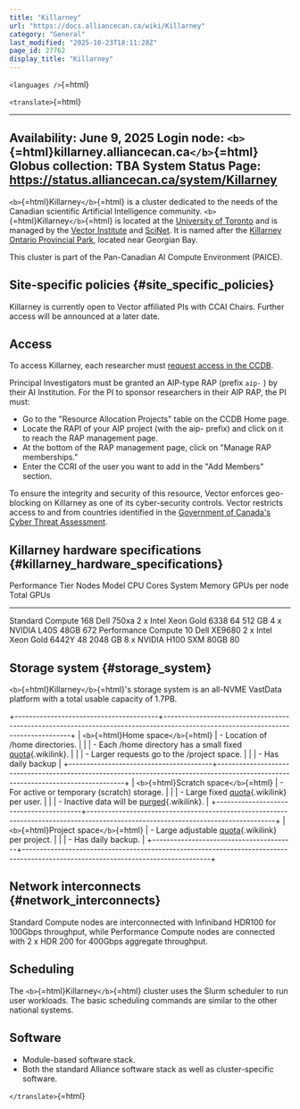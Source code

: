 ```yaml
---
title: "Killarney"
url: "https://docs.alliancecan.ca/wiki/Killarney"
category: "General"
last_modified: "2025-10-23T18:11:28Z"
page_id: 27762
display_title: "Killarney"
---
```


`<languages />`{=html}

`<translate>`{=html}

  ----------------------------------------------------------------------
  Availability: June 9, 2025
  Login node: `<b>`{=html}killarney.alliancecan.ca`</b>`{=html}
  Globus collection: TBA
  System Status Page: <https://status.alliancecan.ca/system/Killarney>
  ----------------------------------------------------------------------

`<b>`{=html}Killarney`</b>`{=html} is a cluster dedicated to the needs of the Canadian scientific Artificial Intelligence community. `<b>`{=html}Killarney`</b>`{=html} is located at the [University of Toronto](https://www.utoronto.ca/) and is managed by the [Vector Institute](https://vectorinstitute.ai/) and [SciNet](https://www.scinethpc.ca/). It is named after the [Killarney Ontario Provincial Park](https://www.ontarioparks.ca/park/killarney), located near Georgian Bay.

This cluster is part of the Pan-Canadian AI Compute Environment (PAICE).

## Site-specific policies {#site_specific_policies}

Killarney is currently open to Vector affiliated PIs with CCAI Chairs. Further access will be announced at a later date.

## Access

To access Killarney, each researcher must [request access in the CCDB](https://ccdb.alliancecan.ca/me/access_services).

Principal Investigators must be granted an AIP-type RAP (prefix `aip-` ) by their AI Institution. For the PI to sponsor researchers in their AIP RAP, the PI must:

- Go to the \"Resource Allocation Projects\" table on the CCDB Home page.
- Locate the RAPI of your AIP project (with the aip- prefix) and click on it to reach the RAP management page.
- At the bottom of the RAP management page, click on \"Manage RAP memberships.\"
- Enter the CCRI of the user you want to add in the \"Add Members\" section.

To ensure the integrity and security of this resource, Vector enforces geo-blocking on Killarney as one of its cyber-security controls. Vector restricts access to and from countries identified in the [Government of Canada\'s Cyber Threat Assessment](https://www.cyber.gc.ca/en/guidance/national-cyber-threat-assessment-2025-2026).

## Killarney hardware specifications {#killarney_hardware_specifications}

  Performance Tier      Nodes   Model         CPU                         Cores   System Memory   GPUs per node              Total GPUs
  --------------------- ------- ------------- --------------------------- ------- --------------- -------------------------- ------------
  Standard Compute      168     Dell 750xa    2 x Intel Xeon Gold 6338    64      512 GB          4 x NVIDIA L40S 48GB       672
  Performance Compute   10      Dell XE9680   2 x Intel Xeon Gold 6442Y   48      2048 GB         8 x NVIDIA H100 SXM 80GB   80

## Storage system {#storage_system}

`<b>`{=html}Killarney`</b>`{=html}\'s storage system is an all-NVME VastData platform with a total usable capacity of 1.7PB.

+----------------------------------------+----------------------------------------------------------------------------------------------------------------------------------+
| `<b>`{=html}Home space`</b>`{=html}    | - Location of /home directories.                                                                                                 |
|                                        | - Each /home directory has a small fixed [quota](https://docs.alliancecan.ca/Storage_and_file_management#Filesystem_quotas_and_policies "quota"){.wikilink}. |
|                                        | - Larger requests go to the /project space.                                                                                      |
|                                        | - Has daily backup                                                                                                               |
+----------------------------------------+----------------------------------------------------------------------------------------------------------------------------------+
| `<b>`{=html}Scratch space`</b>`{=html} | - For active or temporary (scratch) storage.                                                                                     |
|                                        | - Large fixed [quota](https://docs.alliancecan.ca/Storage_and_file_management#Filesystem_quotas_and_policies "quota"){.wikilink} per user.                   |
|                                        | - Inactive data will be [purged](https://docs.alliancecan.ca/Scratch_purging_policy "purged"){.wikilink}.                                                    |
+----------------------------------------+----------------------------------------------------------------------------------------------------------------------------------+
| `<b>`{=html}Project space`</b>`{=html} | - Large adjustable [quota](https://docs.alliancecan.ca/Storage_and_file_management#Filesystem_quotas_and_policies "quota"){.wikilink} per project.           |
|                                        | - Has daily backup.                                                                                                              |
+----------------------------------------+----------------------------------------------------------------------------------------------------------------------------------+

## Network interconnects {#network_interconnects}

Standard Compute nodes are interconnected with Infiniband HDR100 for 100Gbps throughput, while Performance Compute nodes are connected with 2 x HDR 200 for 400Gbps aggregate throughput.

## Scheduling

The `<b>`{=html}Killarney`</b>`{=html} cluster uses the Slurm scheduler to run user workloads. The basic scheduling commands are similar to the other national systems.

## Software

- Module-based software stack.
- Both the standard Alliance software stack as well as cluster-specific software.

`</translate>`{=html}
